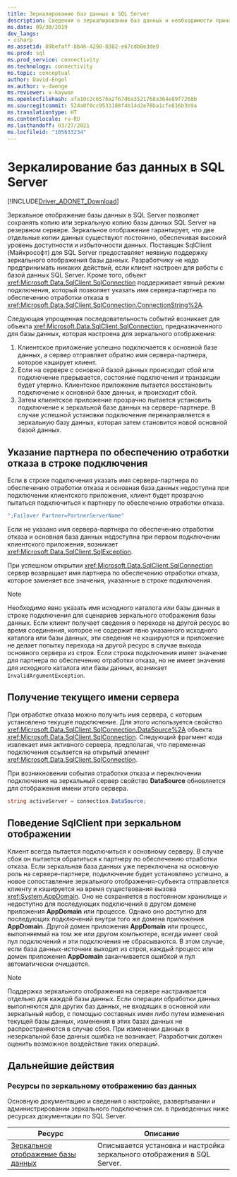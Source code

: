 ```yaml
---
title: Зеркалирование баз данных в SQL Server
description: Сведения о зеркалировании баз данных и необходимости принятия во внимание таких событий, как отработка отказа, при разработке приложений ADO.NET.
ms.date: 09/30/2019
dev_langs:
- csharp
ms.assetid: 89befaff-bb46-4290-8382-e67cdb0e3de9
ms.prod: sql
ms.prod_service: connectivity
ms.technology: connectivity
ms.topic: conceptual
author: David-Engel
ms.author: v-daenge
ms.reviewer: v-kaywon
ms.openlocfilehash: afa10c2c657ba2f67d6a3521768a364e89f7268b
ms.sourcegitcommit: 524a0f0cc9533188f4b14d2e78ba1cfe816b3b9a
ms.translationtype: HT
ms.contentlocale: ru-RU
ms.lasthandoff: 03/27/2021
ms.locfileid: "105633234"
---
```

# <a name="database-mirroring-in-sql-server"></a>Зеркалирование баз данных в SQL Server

[!INCLUDE[Driver_ADONET_Download](../../../includes/driver_adonet_download.md)]

Зеркальное отображение базы данных в SQL Server позволяет сохранять копию или зеркальную копию базы данных SQL Server на резервном сервере. Зеркальное отображение гарантирует, что две отдельные копии данных существуют постоянно, обеспечивая высокий уровень доступности и избыточности данных. Поставщик SqlClient (Майкрософт) для SQL Server предоставляет неявную поддержку зеркального отображения базы данных. Разработчику не надо предпринимать никаких действий, если клиент настроен для работы с базой данных SQL Server. Кроме того, объект <xref:Microsoft.Data.SqlClient.SqlConnection> поддерживает явный режим подключения, который позволяет указать имя сервера-партнера по обеспечению отработки отказа в <xref:Microsoft.Data.SqlClient.SqlConnection.ConnectionString%2A>.

Следующая упрощенная последовательность событий возникает для объекта <xref:Microsoft.Data.SqlClient.SqlConnection>, предназначенного для базы данных, которая настроена для зеркального отображения:

1. Клиентское приложение успешно подключается к основной базе данных, а сервер отправляет обратно имя сервера-партнера, которое кэширует клиент.
2. Если на сервере с основной базой данных происходит сбой или подключение прерывается, состояние подключения и транзакции будет утеряно. Клиентское приложение пытается восстановить подключение к основной базе данных, и происходит сбой.
3. Затем клиентское приложение прозрачно пытается установить подключение к зеркальной базе данных на сервере-партнере. В случае успешной установки подключение перенаправляется в зеркальную базу данных, которая затем становится новой основной базой данных.

## <a name="specifying-the-failover-partner-in-the-connection-string"></a>Указание партнера по обеспечению отработки отказа в строке подключения

Если в строке подключения указать имя сервера-партнера по обеспечению отработки отказа и основная база данных недоступна при подключении клиентского приложения, клиент будет прозрачно пытаться подключиться к партнеру по обеспечению отработки отказа.

```csharp
";Failover Partner=PartnerServerName"
```

Если не указано имя сервера-партнера по обеспечению отработки отказа и основная база данных недоступна при первом подключении клиентского приложения, возникает <xref:Microsoft.Data.SqlClient.SqlException>.

При успешном открытии <xref:Microsoft.Data.SqlClient.SqlConnection> сервер возвращает имя партнера по обеспечению отработки отказа, которое заменяет все значения, указанные в строке подключения.

> [!NOTE]
> Необходимо явно указать имя исходного каталога или базы данных в строке подключения для сценариев зеркального отображения базы данных. Если клиент получает сведения о переходе на другой ресурс во время соединения, которое не содержит явно указанного исходного каталога или базы данных, эти сведения не кэшируются и приложение не делает попытку перехода на другой ресурс в случае выхода основного сервера из строя. Если строка подключения имеет значение для партнера по обеспечению отработки отказа, но не имеет значения для исходного каталога или базы данных, возникает `InvalidArgumentException`.

## <a name="retrieving-the-current-server-name"></a>Получение текущего имени сервера

При отработке отказа можно получить имя сервера, с которым установлено текущее подключение. Для этого используется свойство <xref:Microsoft.Data.SqlClient.SqlConnection.DataSource%2A> объекта <xref:Microsoft.Data.SqlClient.SqlConnection>. Следующий фрагмент кода извлекает имя активного сервера, предполагая, что переменная подключения ссылается на открытый элемент <xref:Microsoft.Data.SqlClient.SqlConnection>.

При возникновении события отработки отказа и переключении подключения на зеркальный сервер свойство **DataSource** обновляется для отображения имени этого сервера.

```csharp
string activeServer = connection.DataSource;
```

## <a name="sqlclient-mirroring-behavior"></a>Поведение SqlClient при зеркальном отображении

Клиент всегда пытается подключиться к основному серверу. В случае сбоя он пытается обратиться к партнеру по обеспечению отработки отказа. Если зеркальная база данных уже переключена на основную роль на сервере-партнере, подключение будет установлено успешно, а новое сопоставление зеркального отображения-субъекта отправляется клиенту и кэшируется на время существования вызова <xref:System.AppDomain>. Оно не сохраняется в постоянном хранилище и недоступно для последующих подключений в другом домене приложения **AppDomain** или процессе. Однако оно доступно для последующих подключений внутри того же домена приложения **AppDomain**. Другой домен приложения **AppDomain** или процесс, выполняемый на том же или другом компьютере, всегда имеет свой пул подключений и эти подключения не сбрасываются. В этом случае, если база данных-источник выходит из строя, каждый процесс или домен приложения **AppDomain** заканчивается ошибкой и пул автоматически очищается.

> [!NOTE]
> Поддержка зеркального отображения на сервере настраивается отдельно для каждой базы данных. Если операции обработки данных выполняются для других баз данных, не входящих в основной или зеркальный набор, с помощью составных имен либо путем изменения текущей базы данных, изменения в этих базах данных не распространяются в случае сбоя. При изменении данных в незеркальной базе данных ошибка не возникает. Разработчик должен оценить возможное воздействие таких операций.

## <a name="next-steps"></a>Дальнейшие действия

### <a name="database-mirroring-resources"></a>Ресурсы по зеркальному отображению баз данных

Основную документацию и сведения о настройке, развертывании и администрировании зеркального подключения см. в приведенных ниже ресурсах документации по SQL Server.

|Ресурс|Описание|
|--------------|-----------------|
|[Зеркальное отображение базы данных](../../../database-engine/database-mirroring/database-mirroring-sql-server.md)|Описывается установка и настройка зеркального отображения в SQL Server.|
